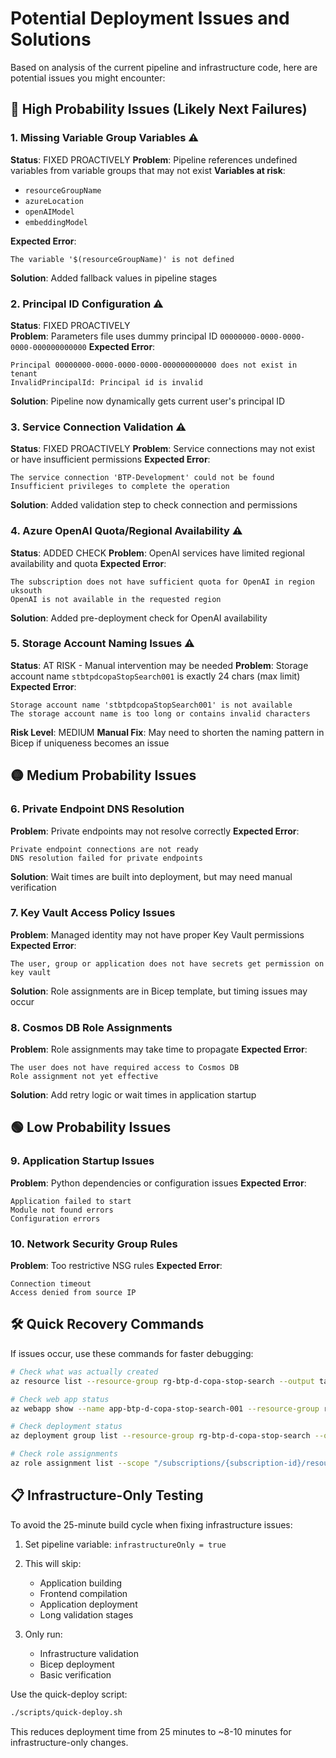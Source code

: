 # Potential Deployment Issues and Solutions

Based on analysis of the current pipeline and infrastructure code, here are potential issues you might encounter:

## 🚨 High Probability Issues (Likely Next Failures)

### 1. **Missing Variable Group Variables** ⚠️
**Status**: FIXED PROACTIVELY
**Problem**: Pipeline references undefined variables from variable groups that may not exist
**Variables at risk**:
- `resourceGroupName`
- `azureLocation` 
- `openAIModel`
- `embeddingModel`

**Expected Error**:
```
The variable '$(resourceGroupName)' is not defined
```

**Solution**: Added fallback values in pipeline stages

### 2. **Principal ID Configuration** ⚠️
**Status**: FIXED PROACTIVELY  
**Problem**: Parameters file uses dummy principal ID `00000000-0000-0000-0000-000000000000`
**Expected Error**:
```
Principal 00000000-0000-0000-0000-000000000000 does not exist in tenant
InvalidPrincipalId: Principal id is invalid
```

**Solution**: Pipeline now dynamically gets current user's principal ID

### 3. **Service Connection Validation** ⚠️
**Status**: FIXED PROACTIVELY
**Problem**: Service connections may not exist or have insufficient permissions
**Expected Error**:
```
The service connection 'BTP-Development' could not be found
Insufficient privileges to complete the operation
```

**Solution**: Added validation step to check connection and permissions

### 4. **Azure OpenAI Quota/Regional Availability** ⚠️
**Status**: ADDED CHECK
**Problem**: OpenAI services have limited regional availability and quota
**Expected Error**:
```
The subscription does not have sufficient quota for OpenAI in region uksouth
OpenAI is not available in the requested region
```

**Solution**: Added pre-deployment check for OpenAI availability

### 5. **Storage Account Naming Issues** ⚠️
**Status**: AT RISK - Manual intervention may be needed
**Problem**: Storage account name `stbtpdcopaStopSearch001` is exactly 24 chars (max limit)
**Expected Error**:
```
Storage account name 'stbtpdcopaStopSearch001' is not available
The storage account name is too long or contains invalid characters
```

**Risk Level**: MEDIUM
**Manual Fix**: May need to shorten the naming pattern in Bicep if uniqueness becomes an issue

## 🟡 Medium Probability Issues

### 6. **Private Endpoint DNS Resolution**
**Problem**: Private endpoints may not resolve correctly
**Expected Error**:
```
Private endpoint connections are not ready
DNS resolution failed for private endpoints
```

**Solution**: Wait times are built into deployment, but may need manual verification

### 7. **Key Vault Access Policy Issues**
**Problem**: Managed identity may not have proper Key Vault permissions
**Expected Error**:
```
The user, group or application does not have secrets get permission on key vault
```

**Solution**: Role assignments are in Bicep template, but timing issues may occur

### 8. **Cosmos DB Role Assignments**
**Problem**: Role assignments may take time to propagate
**Expected Error**:
```
The user does not have required access to Cosmos DB
Role assignment not yet effective
```

**Solution**: Add retry logic or wait times in application startup

## 🟢 Low Probability Issues

### 9. **Application Startup Issues**
**Problem**: Python dependencies or configuration issues
**Expected Error**:
```
Application failed to start
Module not found errors
Configuration errors
```

### 10. **Network Security Group Rules**
**Problem**: Too restrictive NSG rules
**Expected Error**:
```
Connection timeout
Access denied from source IP
```

## 🛠️ Quick Recovery Commands

If issues occur, use these commands for faster debugging:

```bash
# Check what was actually created
az resource list --resource-group rg-btp-d-copa-stop-search --output table

# Check web app status
az webapp show --name app-btp-d-copa-stop-search-001 --resource-group rg-btp-d-copa-stop-search

# Check deployment status
az deployment group list --resource-group rg-btp-d-copa-stop-search --output table

# Check role assignments
az role assignment list --scope "/subscriptions/{subscription-id}/resourceGroups/rg-btp-d-copa-stop-search"
```

## 📋 Infrastructure-Only Testing

To avoid the 25-minute build cycle when fixing infrastructure issues:

1. Set pipeline variable: `infrastructureOnly = true`
2. This will skip:
   - Application building
   - Frontend compilation  
   - Application deployment
   - Long validation stages

3. Only run:
   - Infrastructure validation
   - Bicep deployment
   - Basic verification

Use the quick-deploy script:
```bash
./scripts/quick-deploy.sh
```

This reduces deployment time from 25 minutes to ~8-10 minutes for infrastructure-only changes.